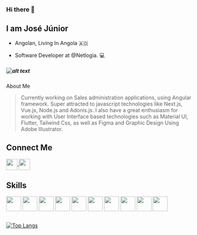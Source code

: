 ### Hi there 👋

## I am José Júnior 
- Angolan, Living In Angola 🇦🇴

- Software Developer at @Netlogia. :computer:
##### ![alt text](https://media-exp1.licdn.com/dms/image/C4D0BAQHN62LTZaOZGA/company-logo_100_100/0/1561811607179?e=1638403200&v=beta&t=YuGVkDPILaheEc0csaQzQC9r6bUsQY0yCErwXZQ2C7M "Logo Title Text 1")
About Me
>Currently working on Sales administration applications, using Angular framework.
Super attracted to javascript technologies like Next.js, Vue.js, Node.js and Adonis.js.
I also have a great enthusiasm for working with User Interface based technologies such as Material UI, Flutter, Tailwind Css, as well as Figma and Graphic Design Using Adobe Illustrator.

## Connect Me  
<a href="https://www.linkedin.com/in/jose-junior-ao/" target="_blank">
  <img align="center" src="https://cdn.jsdelivr.net/gh/devicons/devicon/icons/linkedin/linkedin-original.svg" width="30">
</a>
<a href="https://twitter.com/FacelessKip" target="_blank">
  <img align="center" src="https://cdn.jsdelivr.net/gh/devicons/devicon/icons/twitter/twitter-original.svg" width="30">
</a>


## Skills 
 <img align="center" src="https://cdn.jsdelivr.net/gh/devicons/devicon/icons/react/react-original-wordmark.svg" width="40" height="40" style="max-width:100%;"> </img>
 <img align="center" src="https://cdn.jsdelivr.net/gh/devicons/devicon/icons/laravel/laravel-plain-wordmark.svg" width="40">
  <img align="center" src="https://cdn.jsdelivr.net/gh/devicons/devicon/icons/flutter/flutter-original.svg" width="40" height="40" style="max-width:100%;"> </img>
 <img align="center" src="https://cdn.jsdelivr.net/gh/devicons/devicon/icons/vuejs/vuejs-original-wordmark.svg" width="40">
 <img align="center" src="https://cdn.jsdelivr.net/gh/devicons/devicon/icons/angularjs/angularjs-original.svg" width="40">
 <img align="center" src="https://user-images.githubusercontent.com/39622841/131231695-ba3ec6eb-cb16-426c-8bbc-ff7aab7bf355.png" width="40">
 <img align="center" src="https://cdn.jsdelivr.net/gh/devicons/devicon/icons/mongodb/mongodb-original-wordmark.svg" width="40">
 <img align="center" src="https://cdn.jsdelivr.net/gh/devicons/devicon/icons/firebase/firebase-plain-wordmark.svg" width="40">
 <img align="center" src="https://cdn.jsdelivr.net/gh/devicons/devicon/icons/postgresql/postgresql-plain-wordmark.svg" width="40">
 <img align="center" src="![image](https://user-images.githubusercontent.com/39622841/131232001-a342a8c4-d3f1-4386-a515-59bbd3173513.png)" width="40">

 
 ##
 [![Top Langs](https://github-readme-stats.vercel.app/api/top-langs/?username=kipFaceless&layout=compact)](https://github.com/kipFaceless/github-readme-stats)

<!--
**kipFaceless/kipFaceless** is a ✨ _special_ ✨ repository because its `README.md` (this file) appears on your GitHub profile.

Here are some ideas to get you started:

- 🔭 I’m currently working on ...
- 🌱 I’m currently learning ...
- 👯 I’m looking to collaborate on ...
- 🤔 I’m looking for help with ...
- 💬 Ask me about ...
- 📫 How to reach me: ...
- 😄 Pronouns: ...
- ⚡ Fun fact: ...
-->
